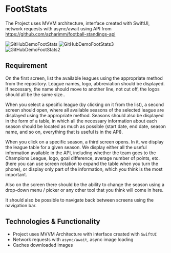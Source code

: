 # FootStats
The Project uses MVVM architecture, interface created with SwiftUI, network requests with async/await using API from https://github.com/azharimm/football-standings-api


![GitHubDemoFootStats](https://user-images.githubusercontent.com/94032706/184534229-3aca6ea1-2b68-41e5-a9f2-6bc65ed46d60.png)
![GitHubDemoFootStats3](https://user-images.githubusercontent.com/94032706/184534410-d45402a6-0ceb-48e0-a6af-d16a7058fb8f.png)
![GitHubDemoFootStats2](https://user-images.githubusercontent.com/94032706/184534237-1e296634-4625-44d6-aad6-a51f5585dd17.png)

## Requirement

On the first screen, list the available leagues using the appropriate method from the repository. League names, logo, abbreviation should be displayed. If necessary, the name should move to another line, not cut off, the logos should all be the same size..

When you select a specific league (by clicking on it from the list), a second screen should open, where all available seasons of the selected league are displayed using the appropriate method. Seasons should also be displayed in the form of a table, in which all the necessary information about each season should be located as much as possible (start date, end date, season name, and so on, everything that is useful is in the API).

When you click on a specific season, a third screen opens. In it, we display the league table for a given season. We display either all the useful information available in the API, including whether the team goes to the Champions League, logo, goal difference, average number of points, etc. (here you can use screen rotation to expand the table when you turn the phone), or display only part of the information, which you think is the most important.

Also on the screen there should be the ability to change the season using a drop-down menu / picker or any other tool that you think will come in here.

It should also be possible to navigate back between screens using the navigation bar.

## Technologies & Functionality 
- Project uses MVVM Architecture with interface created with `SwiftUI`
- Network requests with `async/await`, async image loading
- Caches downloaded images
